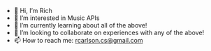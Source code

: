 - 👋 Hi, I’m Rich
- 👀 I’m interested in Music APIs
- 🌱 I’m currently learning about all of the above!
- 💞️ I’m looking to collaborate on experiences with any of the above!
- 📫 How to reach me: rcarlson.cs@gmail.com

<!---
richcarlson/richcarlson is a ✨ special ✨ repository because its `README.md` (this file) appears on your GitHub profile.
You can click the Preview link to take a look at your changes.
--->

